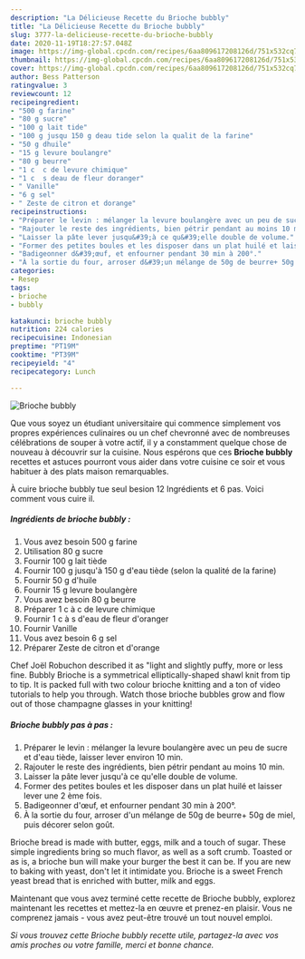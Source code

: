 ```yaml
---
description: "La Délicieuse Recette du Brioche bubbly"
title: "La Délicieuse Recette du Brioche bubbly"
slug: 3777-la-delicieuse-recette-du-brioche-bubbly
date: 2020-11-19T18:27:57.048Z
image: https://img-global.cpcdn.com/recipes/6aa809617208126d/751x532cq70/brioche-bubbly-photo-principale-de-la-recette.jpg
thumbnail: https://img-global.cpcdn.com/recipes/6aa809617208126d/751x532cq70/brioche-bubbly-photo-principale-de-la-recette.jpg
cover: https://img-global.cpcdn.com/recipes/6aa809617208126d/751x532cq70/brioche-bubbly-photo-principale-de-la-recette.jpg
author: Bess Patterson
ratingvalue: 3
reviewcount: 12
recipeingredient:
- "500 g farine"
- "80 g sucre"
- "100 g lait tide"
- "100 g jusqu 150 g deau tide selon la qualit de la farine"
- "50 g dhuile"
- "15 g levure boulangre"
- "80 g beurre"
- "1 c  c de levure chimique"
- "1 c  s deau de fleur doranger"
- " Vanille"
- "6 g sel"
- " Zeste de citron et dorange"
recipeinstructions:
- "Préparer le levin : mélanger la levure boulangère avec un peu de sucre et d&#39;eau tiède, laisser lever environ 10 min."
- "Rajouter le reste des ingrédients, bien pétrir pendant au moins 10 min."
- "Laisser la pâte lever jusqu&#39;à ce qu&#39;elle double de volume."
- "Former des petites boules et les disposer dans un plat huilé et laisser lever une 2 ème fois."
- "Badigeonner d&#39;œuf, et enfourner pendant 30 min à 200°."
- "À la sortie du four, arroser d&#39;un mélange de 50g de beurre+ 50g de miel, puis décorer selon goût."
categories:
- Resep
tags:
- brioche
- bubbly

katakunci: brioche bubbly 
nutrition: 224 calories
recipecuisine: Indonesian
preptime: "PT19M"
cooktime: "PT39M"
recipeyield: "4"
recipecategory: Lunch

---
```



![Brioche bubbly](https://img-global.cpcdn.com/recipes/6aa809617208126d/751x532cq70/brioche-bubbly-photo-principale-de-la-recette.jpg)

Que vous soyez un étudiant universitaire qui commence simplement vos propres expériences culinaires ou un chef chevronné avec de nombreuses célébrations de souper à votre actif, il y a constamment quelque chose de nouveau à découvrir sur la cuisine. Nous espérons que ces <strong> Brioche bubbly </strong> recettes et astuces pourront vous aider dans votre cuisine ce soir et vous habituer à des plats maison remarquables.

<!--inarticleads1-->

À cuire brioche bubbly tue seul besion 12 Ingrédients et 6 pas. Voici comment vous cuire il.

##### Ingrédients de brioche bubbly :

1. Vous avez besoin 500 g farine
1. Utilisation 80 g sucre
1. Fournir 100 g lait tiède
1. Fournir 100 g jusqu&#39;à 150 g d&#39;eau tiède (selon la qualité de la farine)
1. Fournir 50 g d&#39;huile
1. Fournir 15 g levure boulangère
1. Vous avez besoin 80 g beurre
1. Préparer 1 c à c de levure chimique
1. Fournir 1 c à s d&#39;eau de fleur d&#39;oranger
1. Fournir  Vanille
1. Vous avez besoin 6 g sel
1. Préparer  Zeste de citron et d&#39;orange


Chef Joël Robuchon described it as &#34;light and slightly puffy, more or less fine. Bubbly Brioche is a symmetrical elliptically-shaped shawl knit from tip to tip. It is packed full with two colour brioche knitting and a ton of video tutorials to help you through. Watch those brioche bubbles grow and flow out of those champagne glasses in your knitting! 

<!--inarticleads2-->

##### Brioche bubbly pas à pas :

1. Préparer le levin : mélanger la levure boulangère avec un peu de sucre et d&#39;eau tiède, laisser lever environ 10 min.
1. Rajouter le reste des ingrédients, bien pétrir pendant au moins 10 min.
1. Laisser la pâte lever jusqu&#39;à ce qu&#39;elle double de volume.
1. Former des petites boules et les disposer dans un plat huilé et laisser lever une 2 ème fois.
1. Badigeonner d&#39;œuf, et enfourner pendant 30 min à 200°.
1. À la sortie du four, arroser d&#39;un mélange de 50g de beurre+ 50g de miel, puis décorer selon goût.


Brioche bread is made with butter, eggs, milk and a touch of sugar. These simple ingredients bring so much flavor, as well as a soft crumb. Toasted or as is, a brioche bun will make your burger the best it can be. If you are new to baking with yeast, don&#39;t let it intimidate you. Brioche is a sweet French yeast bread that is enriched with butter, milk and eggs. 

<!--inarticleads1-->

<p>
Maintenant que vous avez terminé cette recette de Brioche bubbly, explorez maintenant les recettes et mettez-la en œuvre et prenez-en plaisir. Vous ne comprenez jamais - vous avez peut-être trouvé un tout nouvel emploi.
</p>

<p>
<i>Si vous trouvez cette Brioche bubbly recette utile, partagez-la avec vos amis proches ou votre famille, merci et bonne chance.</i>
</p>
